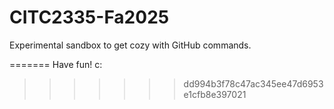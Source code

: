 # CITC2335-Fa2025
Experimental sandbox to get cozy with GitHub commands.

=======
Have fun!
c:

>>>>>>> dd994b3f78c47ac345ee47d6953e1cfb8e397021
